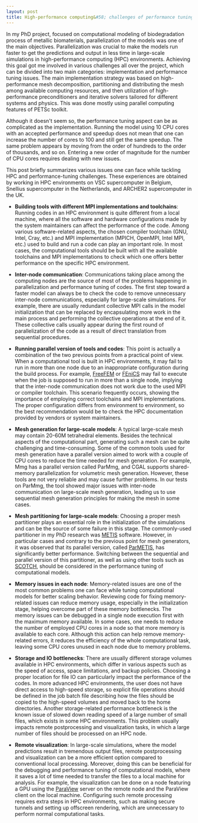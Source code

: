 ```yaml
---
layout: post
title: High-performance computing&#58; challenges of performance tuning and scaling of finite element models
---
```


In my PhD project, focused on computational modeling of biodegradation process of metallic biomaterials, parallelization of the models was one of the main objectives. Parallelization was crucial to make the models run faster to get the predictions and output in less time in large-scale simulations in high-performance computing (HPC) environments. Achieving this goal got me involved in various challenges all over the project, which can be divided into two main categories: implementation and performance tuning issues. The main implementation strategy was based on high-performance mesh decomposition, partitioning and distributing the mesh among available computing resources, and then utilization of high-performance preconditioners and iterative solvers tailored for different systems and physics. This was done mostly using parallel computing features of PETSc toolkit.

Although it doesn't seem so, the performance tuning aspect can be as complicated as the implementation. Running the model using 10 CPU cores with an accepted performance and speedup does not mean that one can increase the number of cores to 100 and still get the same speedup. The same problem appears by moving from the order of hundreds to the order of thousands, and so on. Entering a new order of magnitude for the number of CPU cores requires dealing with new issues.

This post briefly summarizes various issues one can face while tackling HPC and performance-tuning challenges. These experiences are obtained by working in HPC environments on VSC supercomputer in Belgium, Snellius supercomputer in the Netherlands, and ARCHER2 supercomputer in the UK. 

* **Building tools with different MPI implementations and toolchains**: Running codes in an HPC environment is quite different from a local machine, where all the software and hardware configurations made by the system maintainers can affect the performance of the code. Among various software-related aspects, the chosen compiler toolchain (GNU, Intel, Cray, etc.) and MPI implementation (MPICH, OpenMPI, Intel MPI, etc.) used to build and run a code can play an important role. In most cases, the computational tools should be built with all the available toolchains and MPI implementations to check which one offers better performance on the specific HPC environment.

* **Inter-node communication**: Communications taking place among the computing nodes are the source of most of the problems happening in parallelization and performance tuning of codes. The first step toward a faster model can always be to check the code to remove unnecessary inter-node communications, especially for large-scale simulations. For example, there are usually redundant collective MPI calls in the model initialization that can be replaced by encapsulating more work in the main process and performing the collective operations at the end of it. These collective calls usually appear during the first round of parallelization of the code as a result of direct translation from sequential procedures.

* **Running parallel version of tools and codes**: This point is actually a combination of the two previous points from a practical point of view. When a computational tool is built in HPC environments, it may fail to run in more than one node due to an inappropriate configuration during the build process. For example, [FreeFEM](https://freefem.org/) or [FEniCS](https://fenicsproject.org/) may fail to execute when the job is supposed to run in more than a single node, implying that the inter-node communication does not work due to the used MPI or compiler toolchain. This scenario frequently occurs, showing the importance of employing correct toolchains and MPI implementations. The proper configuration differs from environment to environment, so the best recommendation would be to check the HPC documentation provided by vendors or system maintainers.

* **Mesh generation for large-scale models**: A typical large-scale mesh may contain 20-60M tetrahedral elements. Besides the technical aspects of the computational part, generating such a mesh can be quite challenging and time-consuming. Some of the common tools used for mesh generation have a parallel version aimed to work with a couple of CPU cores to reduce the time needed for mesh generation. For example, Mmg has a parallel version called ParMmg, and CGAL supports shared-memory parallelization for volumetric mesh generation. However, these tools are not very reliable and may cause further problems. In our tests on ParMmg, the tool showed major issues with inter-node communication on large-scale mesh generation, leading us to use sequential mesh generation principles for making the mesh in some cases.

* **Mesh partitioning for large-scale models**: Choosing a proper mesh partitioner plays an essential role in the initialization of the simulations and can be the source of some failure in this stage. The commonly-used partitioner in my PhD research was [METIS](http://glaros.dtc.umn.edu/gkhome/metis/metis/overview) software. However, in particular cases and contrary to the previous point for mesh generators, it was observed that its parallel version, called [ParMETIS](http://glaros.dtc.umn.edu/gkhome/metis/parmetis/overview), has significantly better performance. Switching between the sequential and parallel version of this partitioner, as well as using other tools such as [SCOTCH](https://www.labri.fr/perso/pelegrin/scotch/), should be considered in the performance tuning of computational models.

* **Memory issues in each node**: Memory-related issues are one of the most common problems one can face while tuning computational models for better scaling behavior. Reviewing code for fixing memory-related issues can reduce memory usage, especially in the initialization stage, helping overcome part of these memory bottlenecks. The memory issues can be debugged in a single node execution first with the maximum memory available. In some cases, one needs to reduce the number of employed CPU cores in a node so that more memory is available to each core. Although this action can help remove memory-related errors, it reduces the efficiency of the whole computational task, leaving some CPU cores unused in each node due to memory problems.

* **Storage and IO bottlenecks**: There are usually different storage volumes available in HPC environments, which differ in various aspects such as the speed of access, space limitations, and backup policies. Choosing a proper location for file IO can particularly impact the performance of the codes. In more advanced HPC environments, the user does not have direct access to high-speed storage, so explicit file operations should be defined in the job batch file describing how the files should be copied to the high-speed volumes and moved back to the home directories. Another storage-related performance bottleneck is the known issue of slowed down reading speed of a large number of small files, which exists in some HPC environments. This problem usually impacts remote postprocessing and visualization tasks, in which a large number of files should be processed on an HPC node.

* **Remote visualization**: In large-scale simulations, where the model predictions result in tremendous output files, remote postprocessing and visualization can be a more efficient option compared to conventional local processing. Moreover, doing this can be beneficial for the debugging and performance tuning of computational models, where it saves a lot of time needed to transfer the files to a local machine for analysis. For example, the visualization can be done on a node featuring a GPU using the [ParaView](https://www.paraview.org/) server on the remote node and the ParaView client on the local machine. Configuring such remote processing requires extra steps in HPC environments, such as making secure tunnels and setting up offscreen rendering, which are unnecessary to perform normal computational tasks.